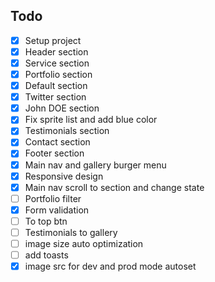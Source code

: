 ## Todo
- [x] Setup project
- [x] Header section
- [X] Service section
- [x] Portfolio section
- [X] Default section
- [x] Twitter section
- [x] John DOE section
- [X] Fix sprite list and add blue color 
- [x] Testimonials section
- [x] Contact section
- [x] Footer section
- [X] Main nav and gallery burger menu
- [X] Responsive design
- [X] Main nav scroll to section and change state
- [ ] Portfolio filter
- [X] Form validation
- [ ] To top btn
- [ ] Testimonials to gallery
- [ ] image size auto optimization
- [ ] add toasts
- [x] image src for dev and prod mode autoset
